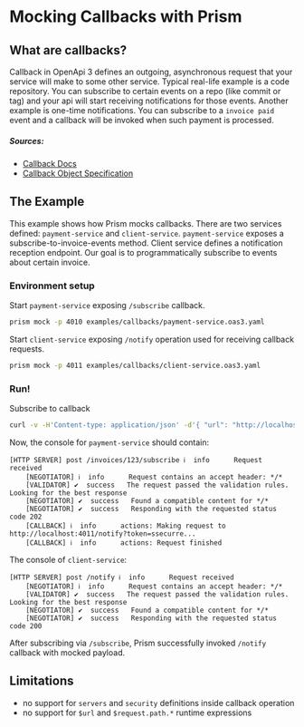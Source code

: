 # Mocking Callbacks with Prism

## What are callbacks?

Callback in OpenApi 3 defines an outgoing, asynchronous request that your service will make to some other service. Typical real-life example is a code repository. You can subscribe to certain events on a repo (like commit or tag) and your api will start receiving notifications for those events. Another example is one-time notifications. You can subscribe to a `invoice paid` event and a callback will be invoked when such payment is processed.

##### Sources:

- [Callback Docs](https://swagger.io/docs/specification/callbacks/)
- [Callback Object Specification](http://spec.openapis.org/oas/v3.0.2#callbackObject)

## The Example

This example shows how Prism mocks callbacks. There are two services defined: `payment-service` and `client-service`. `payment-service` exposes a subscribe-to-invoice-events method. Client service defines a notification reception endpoint. Our goal is to programmatically subscribe to events about certain invoice.

### Environment setup

Start `payment-service` exposing `/subscribe` callback.

```bash
prism mock -p 4010 examples/callbacks/payment-service.oas3.yaml
```

Start `client-service` exposing `/notify` operation used for receiving callback requests.

```bash
prism mock -p 4011 examples/callbacks/client-service.oas3.yaml
```

### Run!

Subscribe to callback

```bash
curl -v -H'Content-type: application/json' -d'{ "url": "http://localhost:4011/notify", "token": "ssecurre" }' http://127.0.0.1:4010/invoices/123/subscribe
```

Now, the console for `payment-service` should contain:

```
[HTTP SERVER] post /invoices/123/subscribe ℹ  info      Request received
    [NEGOTIATOR] ℹ  info      Request contains an accept header: */*
    [VALIDATOR] ✔  success   The request passed the validation rules. Looking for the best response
    [NEGOTIATOR] ✔  success   Found a compatible content for */*
    [NEGOTIATOR] ✔  success   Responding with the requested status code 202
    [CALLBACK] ℹ  info      actions: Making request to http://localhost:4011/notify?token=ssecurre...
    [CALLBACK] ℹ  info      actions: Request finished
```

The console of `client-service`:

```
[HTTP SERVER] post /notify ℹ  info      Request received
    [NEGOTIATOR] ℹ  info      Request contains an accept header: */*
    [VALIDATOR] ✔  success   The request passed the validation rules. Looking for the best response
    [NEGOTIATOR] ✔  success   Found a compatible content for */*
    [NEGOTIATOR] ✔  success   Responding with the requested status code 200
```

After subscribing via `/subscribe`, Prism successfully invoked `/notify` callback with mocked payload.

## Limitations
- no support for `servers` and `security` definitions inside callback operation
- no support for `$url` and `$request.path.*` runtime expressions
